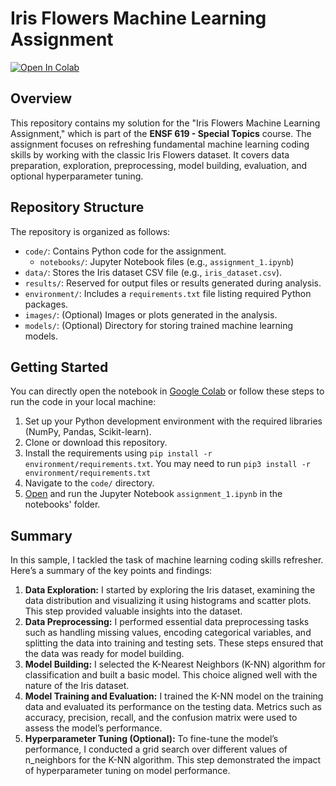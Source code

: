 # Iris Flowers Machine Learning Assignment
[![Open In Colab](https://colab.research.google.com/assets/colab-badge.svg)](https://colab.research.google.com/github/alireza-es/ml-iris-flowers/blob/main/notebooks/assignment_1.ipynb)
## Overview
This repository contains my solution for the "Iris Flowers Machine Learning Assignment," which is part of the **ENSF  619 - Special Topics** course. The assignment focuses on refreshing fundamental machine learning coding skills by working with the classic Iris Flowers dataset. It covers data preparation, exploration, preprocessing, model building, evaluation, and optional hyperparameter tuning.
## Repository Structure
The repository is organized as follows:
- `code/`: Contains Python code for the assignment.
  - `notebooks/`: Jupyter Notebook files (e.g., `assignment_1.ipynb`)
- `data/`: Stores the Iris dataset CSV file (e.g., `iris_dataset.csv`).
- `results/`: Reserved for output files or results generated during analysis.
- `environment/`: Includes a `requirements.txt` file listing required Python packages.
- `images/`: (Optional) Images or plots generated in the analysis.
- `models/`: (Optional) Directory for storing trained machine learning models.

## Getting Started
You can directly open the notebook in  [Google Colab](https://colab.research.google.com/github/alireza-es/ml-iris-flowers/blob/main/notebooks/assignment_1.ipynb) or follow these steps to run the code in your local machine:
1. Set up your Python development environment with the required libraries (NumPy, Pandas, Scikit-learn).
2. Clone or download this repository.
3. Install the requirements using `pip install -r environment/requirements.txt`. You may need to run `pip3 install -r environment/requirements.txt`
4. Navigate to the `code/` directory.
5. [Open](notebooks/assignment_1.ipynb) and run the Jupyter Notebook `assignment_1.ipynb` in the notebooks' folder.

## Summary
In this sample, I tackled the task of machine learning coding skills refresher. Here’s a summary of the key points and findings:
1. **Data Exploration:** I started by exploring the Iris dataset, examining the data distribution and visualizing it using histograms and scatter plots. This step provided valuable insights into the dataset.
2. **Data Preprocessing:** I performed essential data preprocessing tasks such as handling missing values, encoding categorical variables, and splitting the data into training and testing sets. These steps ensured that the data was ready for model building.
3. **Model Building:** I selected the K-Nearest Neighbors (K-NN) algorithm for classification and built a basic model. This choice aligned well with the nature of the Iris dataset.
4. **Model Training and Evaluation:** I trained the K-NN model on the training data and evaluated its performance on the testing data. Metrics such as accuracy, precision, recall, and the confusion matrix were used to assess the model’s performance.
5. **Hyperparameter Tuning (Optional):** To fine-tune the model’s performance, I conducted a grid search over different values of n_neighbors for the K-NN algorithm. This step demonstrated the impact of hyperparameter tuning on model performance.